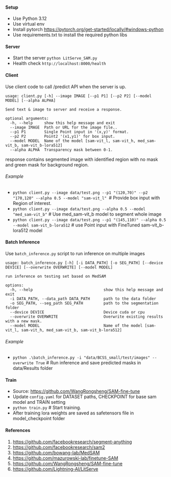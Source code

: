 #### Setup
- Use Python 3.12
- Use virtual env
- Install pytorch https://pytorch.org/get-started/locally/#windows-python
- Use requirements.txt to install the required python libs

#### Server
- Start the server `python LitServe_SAM.py`
- Health check `http://localhost:8000/health`

#### Client 
Use client code to call /predict API when the server is up.

```
usage: client.py [-h] --image IMAGE [--p1 P1] [--p2 P2] [--model MODEL] [--alpha ALPHA]

Send text & image to server and receive a response.

optional arguments:  
  -h, --help     show this help message and exit  
  --image IMAGE  Path or URL for the image file..  
  --p1 P1        Single Point input in '(x,y)' format.
  --p2 P2        Point2 '(x1,y1)' for box input.
  --model MODEL  Name of the model [sam-vit_l, sam-vit_h, med_sam-vit_b, sam-vit_b-lora512]
  --alpha ALPHA  Transparency mask between 0-1.
```
response contains segmented image with identified region with no mask and green mask for background region.
###### Example
- `python client.py --image data/test.png --p1 "(120,70)" --p2 "170,120" --alpha 0.5 --model "sam-vit_l" `# Provide box input with Region of interest.
- `python client.py --image data/test.png --alpha 0.5 --model "med_sam-vit_b"` # Use med_sam-vit_b model to segment whole image  
- `python client.py --image data/test.png --p1 "(145,110)" --alpha 0.5 --model sam-vit_b-lora512` # use Point input with FineTuned sam-vit_b-lora512 model 

#### Batch Inference 
Use `batch_inference.py` script to run inference on multiple images
```
usage: batch_inference.py [-h] [-i DATA_PATH] [-o SEG_PATH] [--device DEVICE] [--overwrite OVERWRITE] [--model MODEL]

run inference on testing set based on MedSAM

options:
  -h, --help                               show this help message and exit
  -i DATA_PATH, --data_path DATA_PATH      path to the data folder
  -o SEG_PATH, --seg_path SEG_PATH         path to the segmentation folder
  --device DEVICE                          Device cuda or cpu
  --overwrite OVERWRITE                    Overwrite existing results with a new mask.
  --model MODEL                            Name of the model [sam-vit_l, sam-vit_h, med_sam-vit_b, sam-vit_b-lora512]

```
###### Example
- `python .\batch_inference.py -i "data/BCSS_small/test/images" --overwrite True` # Run inference and save predicted masks in data/Results folder

#### Train
- Source: https://github.com/WangRongsheng/SAM-fine-tune
- Update `config.yaml` for DATASET paths, CHECKPOINT for base sam model and TRAIN setting
- `python train.py` # Start training.
- After training lora weights are saved as safetensors file in model_checkpoint folder

#### References
1. https://github.com/facebookresearch/segment-anything
2. https://github.com/facebookresearch/sam2
3. https://github.com/bowang-lab/MedSAM
4. https://github.com/mazurowski-lab/finetune-SAM
5. https://github.com/WangRongsheng/SAM-fine-tune
6. https://github.com/Lightning-AI/LitServe
